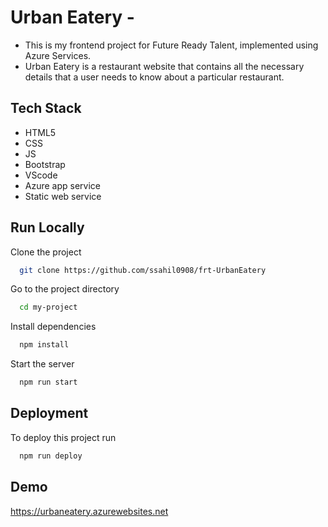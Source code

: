 
# Urban Eatery - 


- This is my frontend project for Future Ready Talent, implemented using Azure Services.
- Urban Eatery is a restaurant website that contains all the necessary details that a user needs to know about a particular restaurant.




## Tech Stack

- HTML5 
- CSS
- JS 
- Bootstrap
- VScode
- Azure app service
- Static web service




## Run Locally

Clone the project

```bash
  git clone https://github.com/ssahil0908/frt-UrbanEatery
```

Go to the project directory

```bash
  cd my-project
```

Install dependencies

```bash
  npm install
```

Start the server

```bash
  npm run start
```


## Deployment

To deploy this project run

```bash
  npm run deploy
```


## Demo



https://urbaneatery.azurewebsites.net